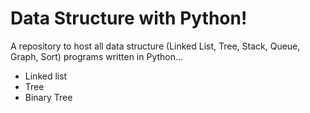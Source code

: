 # Data Structure with Python!
A repository to host all data structure (Linked List, Tree, Stack, Queue, Graph, Sort) programs written in Python...
- Linked list
- Tree
- Binary Tree
